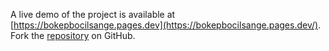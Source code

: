 A live demo of the project is available at [https://bokepbocilsange.pages.dev](https://bokepbocilsange.pages.dev/).
Fork the [repository](https://github.com/mutilbogeh) on GitHub.